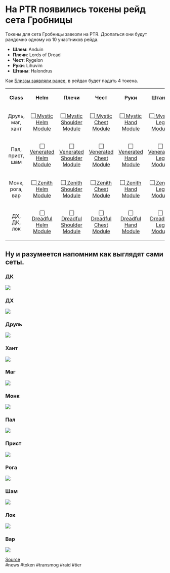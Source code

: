# На PTR появились токены рейд сета Гробницы

Токены для сета Гробницы завезли на PTR. Дропаться они будут рандомно одному из 10 участников рейда.

- **Шлем**: Anduin  
- **Плечи**: Lords of Dread  
- **Чест**: Rygelon  
- **Руки**: Lihuvim  
- **Штаны**: Halondrus  

Как [Близзы заявляли ранее](https://www.wowhead.com/news/blizzard-faq-on-tier-set-acquisition-tier-set-tokens-revealed-new-trading-325857), в рейдах будет падать 4 токена.  

<html>
<table>
	<tr>
		<td><p align="center"><b>Class</b></p>
		</td>
		<td><p align="center"><b>Helm</b></p>
		</td>
		<td><p align="center"><b>Плечи</b></p>
		</td>
		<td><p align="center"><b>Чест</b></p>
		</td>
		<td><p align="center"><b>Руки</b></p>
		</td>
		<td><p align="center"><b>Штаны</b></p>
		</td>
	</tr>
	<tr>
		<td><p align="center">Друль, маг, хант</p></td>
		<td><p align="center"><a href="https://ptr.wowhead.com/item=191002/mystic-helm-module"><img src="https://wow.zamimg.com/images/wow/icons/tiny/inv_trinket_progenitorraid_04_blue.gif" name="Image1" align="bottom" width="13" height="13" border="1"/> Mystic Helm Module</a></p>
		</td>
		<td><p align="center"><a href="https://ptr.wowhead.com/item=191007/mystic-shoulder-module"><img src="https://wow.zamimg.com/images/wow/icons/tiny/inv_trinket_progenitorraid_04_dark.gif" name="Image2" align="bottom" width="13" height="13" border="1"/> Mystic Shoulder Module</a></p>
		</td>
		<td><p align="center"><a href="https://ptr.wowhead.com/item=191011/mystic-chest-module"><img src="https://wow.zamimg.com/images/wow/icons/tiny/inv_trinket_progenitorraid_04_green.gif" name="Image3" align="bottom" width="13" height="13" border="1"/> Mystic Chest Module</a></p>
		</td>
		<td><p align="center"><a href="https://ptr.wowhead.com/item=191015/mystic-hand-module"><img src="https://wow.zamimg.com/images/wow/icons/tiny/inv_trinket_progenitorraid_04_orange.gif" name="Image4" align="bottom" width="13" height="13" border="1"/> Mystic Hand Module</a></p>
		</td>
		<td><p align="center"><a href="https://ptr.wowhead.com/item=191019/mystic-leg-module"><img src="https://wow.zamimg.com/images/wow/icons/tiny/inv_trinket_progenitorraid_04_red.gif" name="Image5" align="bottom" width="13" height="13" border="1"/> Mystic Leg Module</a></p>
		</td>
	</tr>
	<tr>
		<td><p align="center">Пал, прист, шам</p></td>
		<td><p align="center"><a href="https://ptr.wowhead.com/item=191003/venerated-helm-module"><img src="https://wow.zamimg.com/images/wow/icons/tiny/inv_trinket_progenitorraid_04_blue.gif" name="Image6" align="bottom" width="13" height="13" border="1"/> Venerated Helm Module</a></p>
		</td>
		<td><p align="center"><a href="https://ptr.wowhead.com/item=191008/venerated-shoulder-module"><img src="https://wow.zamimg.com/images/wow/icons/tiny/inv_trinket_progenitorraid_04_dark.gif" name="Image7" align="bottom" width="13" height="13" border="1"/> Venerated Shoulder Module</a></p>
		</td>
		<td><p align="center"><a href="https://ptr.wowhead.com/item=191012/venerated-chest-module"><img src="https://wow.zamimg.com/images/wow/icons/tiny/inv_trinket_progenitorraid_04_green.gif" name="Image8" align="bottom" width="13" height="13" border="1"/> Venerated Chest Module</a></p>
		</td>
		<td><p align="center"><a href="https://ptr.wowhead.com/item=191016/venerated-hand-module"><img src="https://wow.zamimg.com/images/wow/icons/tiny/inv_trinket_progenitorraid_04_orange.gif" name="Image9" align="bottom" width="13" height="13" border="1"/> Venerated Hand Module</a></p>
		</td>
		<td><p align="center"><a href="https://ptr.wowhead.com/item=191020/venerated-leg-module"><img src="https://wow.zamimg.com/images/wow/icons/tiny/inv_trinket_progenitorraid_04_red.gif" name="Image10" align="bottom" width="13" height="13" border="1"/> Venerated Leg Module</a></p>
		</td>
	</tr>
	<tr>
		<td><p align="center">Монк, рога, вар</p></td>
		<td><p align="center"><a href="https://ptr.wowhead.com/item=191004/zenith-helm-module"><img src="https://wow.zamimg.com/images/wow/icons/tiny/inv_trinket_progenitorraid_04_blue.gif" name="Image11" align="bottom" width="13" height="13" border="1"/> Zenith Helm Module</a></p>
		</td>
		<td><p align="center"><a href="https://ptr.wowhead.com/item=191009/zenith-shoulder-module"><img src="https://wow.zamimg.com/images/wow/icons/tiny/inv_trinket_progenitorraid_04_dark.gif" name="Image12" align="bottom" width="13" height="13" border="1"/> Zenith Shoulder Module</a></p>
		</td>
		<td><p align="center"><a href="https://ptr.wowhead.com/item=191013/zenith-chest-module"><img src="https://wow.zamimg.com/images/wow/icons/tiny/inv_trinket_progenitorraid_04_green.gif" name="Image13" align="bottom" width="13" height="13" border="1"/> Zenith Chest Module</a></p>
		</td>
		<td><p align="center"><a href="https://ptr.wowhead.com/item=191017/zenith-hand-module"><img src="https://wow.zamimg.com/images/wow/icons/tiny/inv_trinket_progenitorraid_04_orange.gif" name="Image14" align="bottom" width="13" height="13" border="1"/> Zenith Hand Module</a></p>
		</td>
		<td><p align="center"><a href="https://ptr.wowhead.com/item=191021/zenith-leg-module"><img src="https://wow.zamimg.com/images/wow/icons/tiny/inv_trinket_progenitorraid_04_red.gif" name="Image15" align="bottom" width="13" height="13" border="1"/> Zenith Leg Module</a></p>
		</td>
	</tr>
	<tr>
		<td><p align="center">ДХ, ДК, лок</p></td>
		<td><p align="center"><a href="https://ptr.wowhead.com/item=191005/dreadful-helm-module"><img src="https://wow.zamimg.com/images/wow/icons/tiny/inv_trinket_progenitorraid_04_blue.gif" name="Image16" align="bottom" width="13" height="13" border="1"/> Dreadful Helm Module</a></p>
		</td>
		<td><p align="center"><a href="https://ptr.wowhead.com/item=191006/dreadful-shoulder-module"><img src="https://wow.zamimg.com/images/wow/icons/tiny/inv_trinket_progenitorraid_04_dark.gif" name="Image17" align="bottom" width="13" height="13" border="1"/> Dreadful Shoulder Module</a></p>
		</td>
		<td><p align="center"><a href="https://ptr.wowhead.com/item=191010/dreadful-chest-module"><img src="https://wow.zamimg.com/images/wow/icons/tiny/inv_trinket_progenitorraid_04_green.gif" name="Image18" align="bottom" width="13" height="13" border="1"/> Dreadful Chest Module</a></p>
		</td>
		<td><p align="center"><a href="https://ptr.wowhead.com/item=191014/dreadful-hand-module"><img src="https://wow.zamimg.com/images/wow/icons/tiny/inv_trinket_progenitorraid_04_orange.gif" name="Image19" align="bottom" width="13" height="13" border="1"/> Dreadful Hand Module</a></p>
		</td>
		<td><p align="center"><a href="https://ptr.wowhead.com/item=191018/dreadful-leg-module"><img src="https://wow.zamimg.com/images/wow/icons/tiny/inv_trinket_progenitorraid_04_red.gif" name="Image20" align="bottom" width="13" height="13" border="1"/> Dreadful Leg Module</a></p>
		</td>
	</tr>
</table>
</html>

## Ну и разумеется напомним как выглядят сами сеты.  

### ДК
<a href="https://wow.zamimg.com/uploads/screenshots/normal/1040277.jpg"><img src="https://github.com/MagicalCow/TrinkIT-News/blob/main/Sources/Assets/326024/death-knight.jpg"></a>  
### ДХ
<a href="https://wow.zamimg.com/uploads/screenshots/normal/1040281.jpg"><img src="https://github.com/MagicalCow/TrinkIT-News/blob/main/Sources/Assets/326024/demon-hunter.jpg"></a>  
### Друль
<a href="https://wow.zamimg.com/uploads/screenshots/normal/1040287.jpg"><img src="https://github.com/MagicalCow/TrinkIT-News/blob/main/Sources/Assets/326024/druid.jpg"></a>  
### Хант
<a href="https://wow.zamimg.com/uploads/screenshots/normal/1040285.jpg"><img src="https://github.com/MagicalCow/TrinkIT-News/blob/main/Sources/Assets/326024/hunter.jpg"></a>  
### Маг
<a href="https://wow.zamimg.com/uploads/screenshots/normal/1040284.jpg"><img src="https://github.com/MagicalCow/TrinkIT-News/blob/main/Sources/Assets/326024/mage.jpg"></a>  
### Монк
<a href="https://wow.zamimg.com/uploads/screenshots/normal/1040288.jpg"><img src="https://github.com/MagicalCow/TrinkIT-News/blob/main/Sources/Assets/326024/monk.jpg"></a>  
### Пал
<a href="https://wow.zamimg.com/uploads/screenshots/normal/1040278.jpg"><img src="https://github.com/MagicalCow/TrinkIT-News/blob/main/Sources/Assets/326024/paladin.jpg"></a>  
### Прист
<a href="https://wow.zamimg.com/uploads/screenshots/normal/1040283.jpg"><img src="https://github.com/MagicalCow/TrinkIT-News/blob/main/Sources/Assets/326024/priest.jpg"></a>  
### Рога
<a href="https://wow.zamimg.com/uploads/screenshots/normal/1040286.jpg"><img src="https://github.com/MagicalCow/TrinkIT-News/blob/main/Sources/Assets/326024/rogue.jpg"></a>  
### Шам
<a href="https://wow.zamimg.com/uploads/screenshots/normal/1040518.jpg"><img src="https://github.com/MagicalCow/TrinkIT-News/blob/main/Sources/Assets/326024/shaman.jpg"></a>  
### Лок
<a href="https://wow.zamimg.com/uploads/screenshots/normal/1047555.jpg"><img src="https://github.com/MagicalCow/TrinkIT-News/blob/main/Sources/Assets/326024/warlock.jpg"></a>  
### Вар
<a href="https://wow.zamimg.com/uploads/screenshots/normal/1045096.jpg"><img src="https://github.com/MagicalCow/TrinkIT-News/blob/main/Sources/Assets/326024/warrior.jpg"></a>  

[Source](https://www.wowhead.com/news/tier-set-tokens-added-to-the-9-2-ptr-for-sepulcher-of-the-first-ones-326024)  
#news #token #transmog #raid #tier